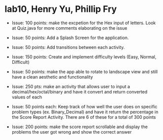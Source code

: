 # lab10, Henry Yu, Phillip Fry

* Issue: 100 points: make the excpetion for the Hex input of letters. Look at Quiz.java for more comments elaborating on the issue

* Issue: 50 points: Add a Splash Screen for the application.

* Issue: 50 points: Add transitions between each activity.

* Issue: 150 points: Create and implement difficulty levels (Easy, Normal, Difficult)

* Issue: 50 points: make the app able to rotate to landscape view and still have a clean aesthetic and functionality

* Issue: 250 pts: make an activity that allows user to input a decimal/hex/octal/binary and have it convert and return converted values of each 

* Issue: 50 points each: Keep track of how well the user does on specific problem types (ex. Binary_Decimal) and have it return the percentage in the Score Report Activity. There are 6 of these for a total of 300 points 

 * Issue: 200 points: make the score report scrollable and display the problems the user got wrong and show the correct answer 

 

